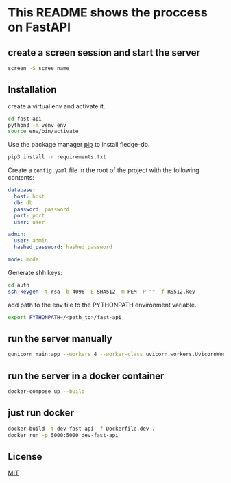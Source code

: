 # This README shows the proccess on FastAPI
## create a screen session and start the server
```bash
screen -S scree_name
``` 
## Installation

create a virtual env and activate it. 

```bash
cd fast-api
python3 -m venv env
source env/bin/activate
```

Use the package manager [pip](https://pip.pypa.io/en/stable/) to install fledge-db.

```bash
pip3 install -r requirements.txt
```


Create a `config.yaml` file in the root of the project with the following contents:

```yaml
database:
  host: host
  db: db
  password: password
  port: port
  user: user

admin:
  user: admin
  hashed_password: hashed_password

mode: mode
```

Generate shh keys: 
```bash
cd auth
ssh-keygen -t rsa -b 4096 -E SHA512 -m PEM -P "" -f RS512.key
```


add path to the env file to the PYTHONPATH environment variable.
```bash
export PYTHONPATH=/<path_to>/fast-api 
```
## run the server manually

```bash
gunicorn main:app --workers 4 --worker-class uvicorn.workers.UvicornWorker --bind 0.0.0.0:5000
```

## run the server in a docker container

```bash
docker-compose up --build
```

## just run docker
```bash
docker build -t dev-fast-api -f Dockerfile.dev .
docker run -p 5000:5000 dev-fast-api
```


## License
[MIT](https://choosealicense.com/licenses/mit/)
